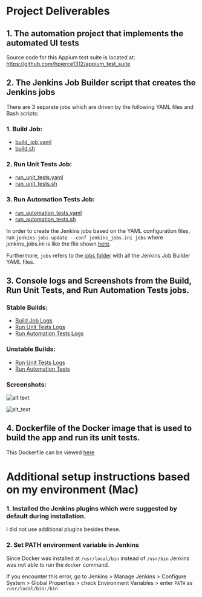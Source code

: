 # Project Deliverables

## 1. The automation project that implements the automated UI tests
Source code for this Appium test suite is located at: https://github.com/hpierce1312/appium_test_suite

## 2. The Jenkins Job Builder script that creates the Jenkins jobs
There are 3 separate jobs which are driven by the following YAML files and Bash scripts:

### 1. Build Job: 
* [build_job.yaml](https://github.com/eddyfrank/ci-challenge_hudson-pierce/blob/main/jobs/build_job.yaml)
* [build.sh](https://github.com/eddyfrank/ci-challenge_hudson-pierce/blob/main/scripts/build.sh)

### 2. Run Unit Tests Job: 
* [run_unit_tests.yaml](https://github.com/eddyfrank/ci-challenge_hudson-pierce/blob/main/jobs/run_unit_tests.yaml)
* [run_unit_tests.sh](https://github.com/eddyfrank/ci-challenge_hudson-pierce/blob/main/scripts/run_unit_tests.sh)

### 3. Run Automation Tests Job: 
* [run_automation_tests.yaml](https://github.com/eddyfrank/ci-challenge_hudson-pierce/blob/main/jobs/run_automation_tests.yaml)
* [run_automation_tests.sh](https://github.com/eddyfrank/ci-challenge_hudson-pierce/blob/main/scripts/run_automation_tests.sh)

In order to create the Jenkins jobs based on the YAML configuration files, run `jenkins-jobs update --conf jenkins_jobs.ini jobs` where jenkins_jobs.ini is like the file shown [here](https://github.com/eddyfrank/ci-challenge_hudson-pierce/blob/main/jenkins_jobs.ini). 

Furthermore, `jobs` refers to the [jobs folder](https://github.com/eddyfrank/ci-challenge_hudson-pierce/tree/main/jobs) with all the Jenkins Job Builder YAML files.


## 3. Console logs and Screenshots from the Build, Run Unit Tests, and Run Automation Tests jobs.
### Stable Builds:
* [Build Job Logs](https://github.com/eddyfrank/ci-challenge_hudson-pierce/blob/main/logs/stable/build_job_logs_stable.txt)
* [Run Unit Tests Logs](https://github.com/eddyfrank/ci-challenge_hudson-pierce/blob/main/logs/stable/run_unit_tests_logs_stable.txt)
* [Run Automation Tests Logs](https://github.com/eddyfrank/ci-challenge_hudson-pierce/blob/main/logs/stable/run_automation_tests_logs_stable.txt)
  
### Unstable Builds:
* [Run Unit Tests Logs](https://github.com/eddyfrank/ci-challenge_hudson-pierce/blob/main/logs/unstable/run_unit_tests_logs_unstable.txt)
* [Run Automation Tests](https://github.com/eddyfrank/ci-challenge_hudson-pierce/blob/main/logs/unstable/run_automation_tests_logs_unstable.txt)

### Screenshots:

![alt text](https://github.com/eddyfrank/ci-challenge_hudson-pierce/blob/main/screenshots/run_unit_tests_screenshot.png)

![alt_text](https://github.com/eddyfrank/ci-challenge_hudson-pierce/blob/main/screenshots/run_automation_test_screenshot.png)

## 4. Dockerfile of the Docker image that is used to build the app and run its unit tests.

This Dockerfile can be viewed [here](https://github.com/eddyfrank/ci-challenge_hudson-pierce/blob/main/Dockerfile)


# Additional setup instructions based on my environment (Mac)

### 1. Installed the Jenkins plugins which were suggested by default during installation. 
I did not use additional plugins besides these.

### 2. Set PATH environment variable in Jenkins 
Since Docker was installed at `/usr/local/bin` instead of `/usr/bin` Jenkins was not able to run the `docker` command.

If you encounter this error, go to Jenkins > Manage Jenkins > Configure System > Global Properties > check Environment Variables > enter `PATH` as `/usr/local/bin:/bin`
